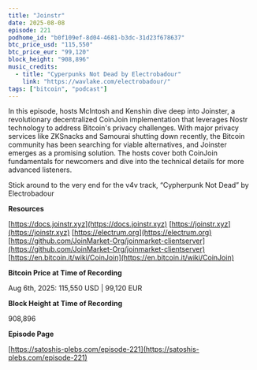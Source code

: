 ```yaml
---
title: "Joinstr"
date: 2025-08-08
episode: 221
podhome_id: "b0f109ef-8d04-4681-b3dc-31d23f678637"
btc_price_usd: "115,550" 
btc_price_eur: "99,120"
block_height: "908,896"
music_credits:
  - title: "Cyperpunks Not Dead by Electrobadour"
    link: "https://wavlake.com/electrobadour/"
tags: ["bitcoin", "podcast"]
---
```

In this episode, hosts McIntosh and Kenshin dive deep into Joinster, a revolutionary decentralized CoinJoin implementation that leverages Nostr technology to address Bitcoin's privacy challenges. With major privacy services like ZKSnacks and Samourai shutting down recently, the Bitcoin community has been searching for viable alternatives, and Joinster emerges as a promising solution. The hosts cover both CoinJoin fundamentals for newcomers and dive into the technical details for more advanced listeners.

Stick around to the very end for the v4v track, “Cypherpunk Not Dead” by Electrobadour

**Resources**

[https://docs.joinstr.xyz](https://docs.joinstr.xyz)
[https://joinstr.xyz](https://joinstr.xyz)
[https://electrum.org](https://electrum.org)
[https://github.com/JoinMarket-Org/joinmarket-clientserver](https://github.com/JoinMarket-Org/joinmarket-clientserver)
[https://en.bitcoin.it/wiki/CoinJoin](https://en.bitcoin.it/wiki/CoinJoin)

**Bitcoin Price at Time of Recording**

Aug 6th, 2025: 115,550 USD | 99,120 EUR

**Block Height at Time of Recording**

908,896

**Episode Page**

[https://satoshis-plebs.com/episode-221](https://satoshis-plebs.com/episode-221)

